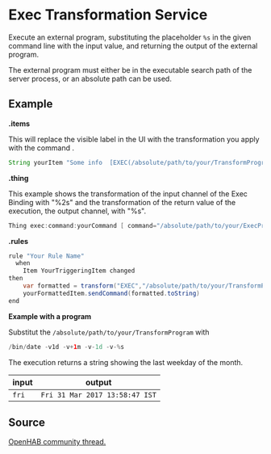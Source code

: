 # Exec Transformation Service

Execute an external program, substituting the placeholder `%s` in the given command line with the input value, and returning the output of the external program.

The external program must either be in the executable search path of the server process, or an absolute path can be used.

## Example

**.items**

This will replace the visible label in the UI with the transformation you apply with the command <YourCommand>.
```java
String yourItem "Some info  [EXEC(/absolute/path/to/your/TransformProgram %s):]"
```
  
**.thing**

This example shows the transformation of the input channel of the Exec Binding with "%2s" and the transformation of the return value of the execution, the output channel, with "%s".
```java
Thing exec:command:yourCommand [ command="/absolute/path/to/your/ExecProgram %2s" , transform="EXEC(/absolute/path/to/your/TransformProgram %s)"]
```

**.rules**

```java
rule "Your Rule Name"
  when
    Item YourTriggeringItem changed
then
    var formatted = transform("EXEC","/absolute/path/to/your/TransformProgram ", YourTriggeringItem.state.toString)
    yourFormattedItem.sendCommand(formatted.toString) 
end
```

**Example with a program**

Substitut the `/absolute/path/to/your/TransformProgram` with
```java
/bin/date -v1d -v+1m -v-1d -v-%s
```

The execution returns a string showing the last weekday of the month.

| input | output                         |
|-------|--------------------------------|
| `fri` | `Fri 31 Mar 2017 13:58:47 IST` |

## Source

[OpenHAB community thread.](https://community.openhab.org/t/exec-transformation-in-item/38332/14)
